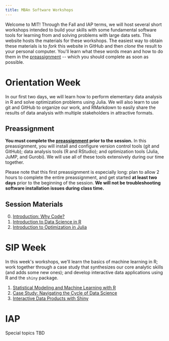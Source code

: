 ```yaml
---
title: MBAn Software Workshops
---
```


Welcome to MIT! Through the Fall and IAP terms, we will host several short workshops intended to build your skills with some fundamental software tools for learning from and solving problems with large data sets. This website hosts the materials for these workshops. The easiest way to obtain these materials is to *fork* this website in GitHub and then *clone* the result to your personal computer. You'll learn what these words mean and how to do them in the [preassignment](https://philchodrow.github.io/mban_orientation/1_orientation/preassignment/index.html) -- which you should complete as soon as possible. 


# Orientation Week

In our first two days, we will learn how to perform elementary data analysis in R and solve optimization problems using Julia. We will also learn to use git and GitHub to organize our work, and RMarkdown to easily share the results of data analysis with multiple stakeholders in attractive formats. 

## Preassignment

**You must complete the [preassignment](https://philchodrow.github.io/mban_orientation/1_orientation/preassignment/index.html) prior to the session.** In this preassignment, you will install and configure version control tools (git and GitHub); data analysis tools (R and RStudio); and optimization tools (Julia, JuMP, and Gurobi). We will use all of these tools extensively during our time together. 

Please note that this first preassignment is especially long: plan to allow 2 hours to complete the entire preassignment, and get started **at least two days** prior to the beginning of the session. **We will not be troubleshooting software installation issues during class time.**

## Session Materials

0. [Introduction: Why Code?](https://philchodrow.github.io/mban_orientation/1_orientation/0_intro/introduction.html)
1. [Introduction to Data Science in R](https://philchodrow.github.io/mban_orientation/1_orientation/2_data_science/index.html)
2. [Introduction to Optimization in Julia](https://philchodrow.github.io/mban_orientation/1_orientation/3_optimization/index.html)

# SIP Week 

In this week's workshops, we'll learn the basics of machine learning in R; work together through a case study that synthesizes our core analytic skills (and adds some new ones); and develop interactive data applications using R and the `shiny` package. 

1. [Statistical Modeling and Machine Learning with R](https://philchodrow.github.io/mban_orientation/2_SIP/1_statistical_modeling/index.html)
2. [Case Study: Navigating the Cycle of Data Science](https://philchodrow.github.io/mban_orientation/2_SIP/2_case_study/index.html) 
3. [Interactive Data Products with Shiny](https://philchodrow.github.io/mban_orientation/2_SIP/3_interactive/index.html)

# IAP 

Special topics TBD

